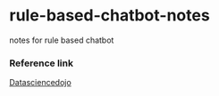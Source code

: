 # rule-based-chatbot-notes
notes for rule based chatbot 

### Reference link

[Datasciencedojo](https://online.datasciencedojo.com/blog/building-a-rule-based-chatbot-in-python)


